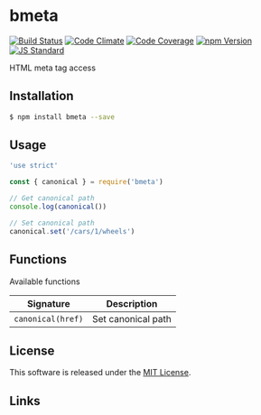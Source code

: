 bmeta
==========

<!---
This file is generated by ape-tmpl. Do not update manually.
--->

<!-- Badge Start -->
<a name="badges"></a>

[![Build Status][bd_travis_shield_url]][bd_travis_url]
[![Code Climate][bd_codeclimate_shield_url]][bd_codeclimate_url]
[![Code Coverage][bd_codeclimate_coverage_shield_url]][bd_codeclimate_url]
[![npm Version][bd_npm_shield_url]][bd_npm_url]
[![JS Standard][bd_standard_shield_url]][bd_standard_url]

[bd_repo_url]: https://github.com/b-labo/bmeta
[bd_travis_url]: http://travis-ci.org/b-labo/bmeta
[bd_travis_shield_url]: http://img.shields.io/travis/b-labo/bmeta.svg?style=flat
[bd_travis_com_url]: http://travis-ci.com/b-labo/bmeta
[bd_travis_com_shield_url]: https://api.travis-ci.com/b-labo/bmeta.svg?token=
[bd_license_url]: https://github.com/b-labo/bmeta/blob/master/LICENSE
[bd_codeclimate_url]: http://codeclimate.com/github/b-labo/bmeta
[bd_codeclimate_shield_url]: http://img.shields.io/codeclimate/github/b-labo/bmeta.svg?style=flat
[bd_codeclimate_coverage_shield_url]: http://img.shields.io/codeclimate/coverage/github/b-labo/bmeta.svg?style=flat
[bd_gemnasium_url]: https://gemnasium.com/b-labo/bmeta
[bd_gemnasium_shield_url]: https://gemnasium.com/b-labo/bmeta.svg
[bd_npm_url]: http://www.npmjs.org/package/bmeta
[bd_npm_shield_url]: http://img.shields.io/npm/v/bmeta.svg?style=flat
[bd_standard_url]: http://standardjs.com/
[bd_standard_shield_url]: https://img.shields.io/badge/code%20style-standard-brightgreen.svg

<!-- Badge End -->


<!-- Description Start -->
<a name="description"></a>

HTML meta tag access

<!-- Description End -->


<!-- Overview Start -->
<a name="overview"></a>



<!-- Overview End -->


<!-- Sections Start -->
<a name="sections"></a>

<!-- Section from "doc/guides/01.Installation.md.hbs" Start -->

<a name="section-doc-guides-01-installation-md"></a>

Installation
-----

```bash
$ npm install bmeta --save
```


<!-- Section from "doc/guides/01.Installation.md.hbs" End -->

<!-- Section from "doc/guides/02.Usage.md.hbs" Start -->

<a name="section-doc-guides-02-usage-md"></a>

Usage
---------

```javascript
'use strict'

const { canonical } = require('bmeta')

// Get canonical path
console.log(canonical())

// Set canonical path
canonical.set('/cars/1/wheels')

```


<!-- Section from "doc/guides/02.Usage.md.hbs" End -->

<!-- Section from "doc/guides/03.Functions.md.hbs" Start -->

<a name="section-doc-guides-03-functions-md"></a>

Functions
---------

Available functions

| Signature | Description |
| ---- | ----------- |
| `canonical(href)` | Set canonical path |


<!-- Section from "doc/guides/03.Functions.md.hbs" End -->


<!-- Sections Start -->


<!-- LICENSE Start -->
<a name="license"></a>

License
-------
This software is released under the [MIT License](https://github.com/b-labo/bmeta/blob/master/LICENSE).

<!-- LICENSE End -->


<!-- Links Start -->
<a name="links"></a>

Links
------



<!-- Links End -->
